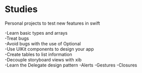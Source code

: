 # Studies
Personal projects to test new features in swift

-Learn basic types and arrays   
-Treat bugs  
-Avoid bugs with the use of Optional  
-Use UIKit components to design your app  
-Create tables to list information    
-Decouple storyboard views with xib     
-Learn the Delegate design pattern
-Alerts
-Gestures
-Closures
